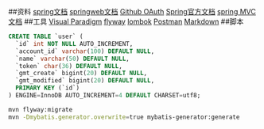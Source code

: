 ##资料
[spring文档](https://spring.io/guides)
[springweb文档](https://spring.io/guides/gs/serving-web-content/)
[Github OAuth](https://developer.github.com/apps/building-oauth-apps/)
[Spring官方文档](https://docs.spring.io/spring-boot/docs/2.0.0.RC1/reference/htmlsingle/#boot-features-embedded-database-support)
[spring MVC文档](https://docs.spring.io/spring/docs/current/spring-framework-reference/web.html#mvc)
##工具
[Visual Paradigm](http://www.visual-paradigm.com)
[flyway](https://flywaydb.org/getstarted/firststeps/maven)
[lombok](https://www.projectlombok.org)
[Postman](https://chrome.google.com/webstore/detail/coohjcphdfgbiolnekdpbcijmhambjff)
[Markdown](https://pandao.github.io/editor.md/)
##脚本
```sql
CREATE TABLE `user` (
  `id` int NOT NULL AUTO_INCREMENT,
  `account_id` varchar(100) DEFAULT NULL,
  `name` varchar(50) DEFAULT NULL,
  `token` char(36) DEFAULT NULL,
  `gmt_create` bigint(20) DEFAULT NULL,
  `gmt_modified` bigint(20) DEFAULT NULL,
  PRIMARY KEY (`id`)
) ENGINE=InnoDB AUTO_INCREMENT=4 DEFAULT CHARSET=utf8;
```
```bash
mvn flyway:migrate
mvn -Dmybatis.generator.overwrite=true mybatis-generator:generate
```